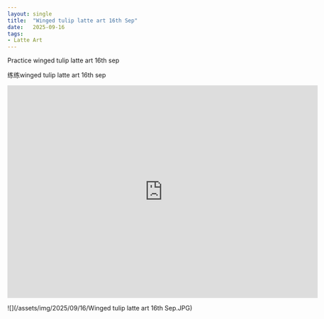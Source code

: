 ```yaml
---
layout: single
title:  "Winged tulip latte art 16th Sep"
date:   2025-09-16
tags:
- Latte Art
---
```


Practice winged tulip latte art 16th sep

练练winged tulip latte art 16th sep

<div class="embed-container">
  <iframe
      src="https://www.youtube.com/embed/2brTmkwBthM"
      width="700"
      height="480"
      frameborder="0"
      allowfullscreen="true">
  </iframe>
</div>

![](/assets/img/2025/09/16/Winged tulip latte art 16th Sep.JPG)
